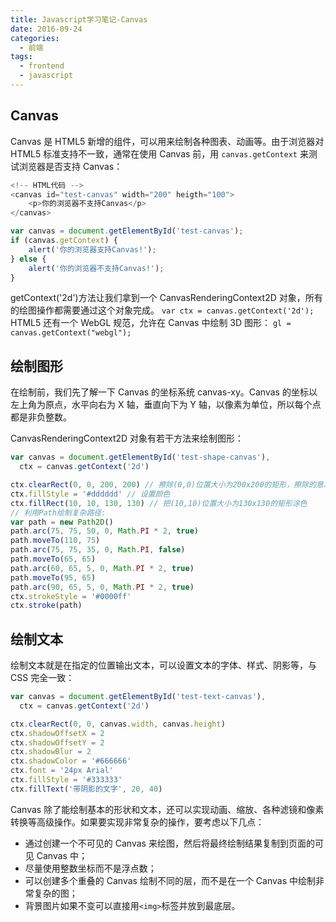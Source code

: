 ```yaml
---
title: Javascript学习笔记-Canvas
date: 2016-09-24
categories:
  - 前端
tags:
  - frontend
  - javascript
---
```


## Canvas

Canvas 是 HTML5 新增的组件，可以用来绘制各种图表、动画等。由于浏览器对 HTML5 标准支持不一致，通常在使用 Canvas 前，用 `canvas.getContext` 来测试浏览器是否支持 Canvas：

```js
<!-- HTML代码 -->
<canvas id="test-canvas" width="200" heigth="100">
    <p>你的浏览器不支持Canvas</p>
</canvas>

var canvas = document.getElementById('test-canvas');
if (canvas.getContext) {
    alert('你的浏览器支持Canvas!');
} else {
    alert('你的浏览器不支持Canvas!');
}
```

getContext('2d')方法让我们拿到一个 CanvasRenderingContext2D 对象，所有的绘图操作都需要通过这个对象完成。
`var ctx = canvas.getContext('2d');`
HTML5 还有一个 WebGL 规范，允许在 Canvas 中绘制 3D 图形：
`gl = canvas.getContext("webgl");`

## 绘制图形

在绘制前，我们先了解一下 Canvas 的坐标系统 canvas-xy。Canvas 的坐标以左上角为原点，水平向右为 X 轴，垂直向下为 Y 轴，以像素为单位，所以每个点都是非负整数。

CanvasRenderingContext2D 对象有若干方法来绘制图形：

```js
var canvas = document.getElementById('test-shape-canvas'),
  ctx = canvas.getContext('2d')

ctx.clearRect(0, 0, 200, 200) // 擦除(0,0)位置大小为200x200的矩形，擦除的意思是把该区域变为透明
ctx.fillStyle = '#dddddd' // 设置颜色
ctx.fillRect(10, 10, 130, 130) // 把(10,10)位置大小为130x130的矩形涂色
// 利用Path绘制复杂路径:
var path = new Path2D()
path.arc(75, 75, 50, 0, Math.PI * 2, true)
path.moveTo(110, 75)
path.arc(75, 75, 35, 0, Math.PI, false)
path.moveTo(65, 65)
path.arc(60, 65, 5, 0, Math.PI * 2, true)
path.moveTo(95, 65)
path.arc(90, 65, 5, 0, Math.PI * 2, true)
ctx.strokeStyle = '#0000ff'
ctx.stroke(path)
```

## 绘制文本

绘制文本就是在指定的位置输出文本，可以设置文本的字体、样式、阴影等，与 CSS 完全一致：

```js
var canvas = document.getElementById('test-text-canvas'),
  ctx = canvas.getContext('2d')

ctx.clearRect(0, 0, canvas.width, canvas.height)
ctx.shadowOffsetX = 2
ctx.shadowOffsetY = 2
ctx.shadowBlur = 2
ctx.shadowColor = '#666666'
ctx.font = '24px Arial'
ctx.fillStyle = '#333333'
ctx.fillText('带阴影的文字', 20, 40)
```

Canvas 除了能绘制基本的形状和文本，还可以实现动画、缩放、各种滤镜和像素转换等高级操作。如果要实现非常复杂的操作，要考虑以下几点：

- 通过创建一个不可见的 Canvas 来绘图，然后将最终绘制结果复制到页面的可见 Canvas 中；
- 尽量使用整数坐标而不是浮点数；
- 可以创建多个重叠的 Canvas 绘制不同的层，而不是在一个 Canvas 中绘制非常复杂的图；
- 背景图片如果不变可以直接用`<img>`标签并放到最底层。
